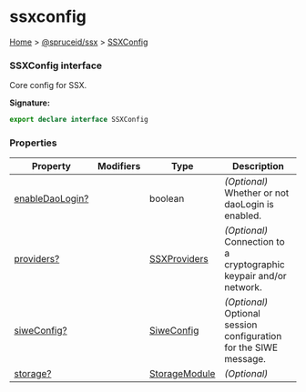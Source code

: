 # ssxconfig

[Home](https://github.com/spruceid/ssx/blob/main/documentation/reference/ssx-sdk/index.md) > [@spruceid/ssx](../) > [SSXConfig](./)

### SSXConfig interface

Core config for SSX.

**Signature:**

```typescript
export declare interface SSXConfig 
```

### Properties

| Property                                           | Modifiers | Type                                     | Description                                                        |
| -------------------------------------------------- | --------- | ---------------------------------------- | ------------------------------------------------------------------ |
| [enableDaoLogin?](ssx.ssxconfig.enabledaologin.md) |           | boolean                                  | _(Optional)_ Whether or not daoLogin is enabled.                   |
| [providers?](ssx.ssxconfig.providers.md)           |           | [SSXProviders](../ssx.ssxproviders/)     | _(Optional)_ Connection to a cryptographic keypair and/or network. |
| [siweConfig?](ssx.ssxconfig.siweconfig.md)         |           | [SiweConfig](../ssx.siweconfig.md)       | _(Optional)_ Optional session configuration for the SIWE message.  |
| [storage?](ssx.ssxconfig.storage.md)               |           | [StorageModule](../ssx.storagemodule.md) | _(Optional)_                                                       |
